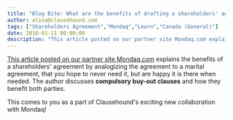 ```yaml
---
title: "Blog Bite: What are the benefits of drafting a shareholders' agreement when I hope to never use one?"
author: alina@clausehound.com
tags: ["Shareholders Agreement","Mondaq","Learn","Canada (General)"]
date: 2016-01-11 00:00:00
description: "This article posted on our partner site Mondaq.com explains the benefits of a shareholders' agreement by analogizing the agreement to a marital agreement, that you hope to never need it, but are happ..."
---
```


[This article posted on our partner site Mondaq.com](http://www.mondaq.com/canada/x/436154/Shareholders/In+many+ways+the+relationship+between+the+shareholders+of+a+company+is+akin+to+that+of+a+marriage) explains the benefits of a shareholders' agreement by analogizing the agreement to a marital agreement, that you hope to never need it, but are happy it is there when needed. The author discusses **compulsory buy-out clauses** and how they benefit both parties.

This comes to you as a part of Clausehound's exciting new collaboration with Mondaq!
